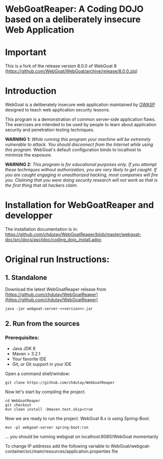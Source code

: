 # WebGoatReaper: A Coding DOJO based on a deliberately insecure Web Application

# Important

This is a fork of the release version 8.0.0 of WebGoat 8 (https://github.com/WebGoat/WebGoat/archive/release/8.0.0.zip)


# Introduction

WebGoat is a deliberately insecure web application maintained by [OWASP](http://www.owasp.org/) designed to teach web
application security lessons.

This program is a demonstration of common server-side application flaws. The
exercises are intended to be used by people to learn about application security and
penetration testing techniques.

**WARNING 1:** *While running this program your machine will be extremely
vulnerable to attack. You should disconnect from the Internet while using
this program.*  WebGoat's default configuration binds to localhost to minimize
the exposure.

**WARNING 2:** *This program is for educational purposes only. If you attempt
these techniques without authorization, you are very likely to get caught. If
you are caught engaging in unauthorized hacking, most companies will fire you.
Claiming that you were doing security research will not work as that is the
first thing that all hackers claim.*

# Installation for WebGoatReaper and developper

The installation documentation is in:
https://github.com/chdutay/WebGoatReaper/blob/master/webgoat-doc/src/docs/asciidoc/coding_dojo_install.adoc


# Original run Instructions:

## 1. Standalone 

Download the latest WebGoatReaper release from [https://github.com/chdutay/WebGoatReaper](https://github.com/chdutay/WebGoatReaper)

```Shell
java -jar webgoat-server-<<version>>.jar
```


## 2. Run from the sources

### Prerequisites:

* Java JDK 8
* Maven > 3.2.1
* Your favorite IDE
* Git, or Git support in your IDE

Open a command shell/window:

```Shell
git clone https://github.com/chdutay/WebGoatReaper
```

Now let's start by compiling the project.

```Shell
cd WebGoatReaper
git checkout 
mvn clean install -Dmaven.test.skip=true
```

Now we are ready to run the project. WebGoat 8.x is using Spring-Boot.

```Shell
mvn -pl webgoat-server spring-boot:run
```
... you should be running webgoat on localhost:8080/WebGoat momentarily

To change IP addresss add the following variable to WebGoat/webgoat-container/src/main/resources/application.properties file

```server.address=x.x.x.x
```

